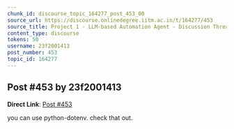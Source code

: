 ```yaml
---
chunk_id: discourse_topic_164277_post_453_00
source_url: https://discourse.onlinedegree.iitm.ac.in/t/164277/453
source_title: Project 1 - LLM-based Automation Agent - Discussion Thread [TDS Jan 2025]
content_type: discourse
tokens: 50
username: 23f2001413
post_number: 453
topic_id: 164277
---
```


## Post #453 by 23f2001413

**Direct Link**: [Post #453](https://discourse.onlinedegree.iitm.ac.in/t/164277/453)

you can use python-dotenv. check that out.
